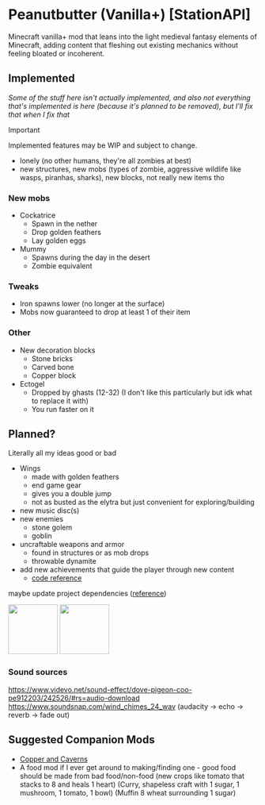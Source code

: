 # Peanutbutter (Vanilla+) [StationAPI]

Minecraft vanilla+ mod that leans into the light medieval fantasy elements of Minecraft, adding content that fleshing out existing mechanics without feeling bloated or incoherent.

## Implemented

*Some of the stuff here isn't actually implemented, and also not everything that's implemented is here (because it's planned to be removed), but I'll fix that when I fix that*

> [!IMPORTANT]  
> Implemented features may be WIP and subject to change.

- lonely (no other humans, they're all zombies at best)
- new structures, new mobs (types of zombie, aggressive wildlife like wasps, piranhas, sharks), new blocks, not really new items tho

### New mobs

- Cockatrice
  - Spawn in the nether
  - Drop golden feathers
  - Lay golden eggs
- Mummy
  - Spawns during the day in the desert
  - Zombie equivalent

### Tweaks

- Iron spawns lower (no longer at the surface)
- Mobs now guaranteed to drop at least 1 of their item

### Other

- New decoration blocks
  - Stone bricks
  - Carved bone
  - Copper block
- Ectogel
  - Dropped by ghasts (12-32) (I don't like this particularly but idk what to replace it with)
  - You run faster on it

## Planned?

Literally all my ideas good or bad

- Wings
  - made with golden feathers
  - end game gear
  - gives you a double jump
  - not as busted as the elytra but just convenient for exploring/building
- new music disc(s)
- new enemies
  - stone golem
  - goblin
- uncraftable weapons and armor
  - found in structures or as mob drops
  - throwable dynamite
- add new achievements that guide the player through new content
  - [code reference](https://github.com/telvarost/WhatAreYouScoring-StationAPI/blob/main/src%2Fmain%2Fjava%2Fcom%2Fgithub%2Ftelvarost%2Fwhatareyouscoring%2Fevents%2Finit%2FAchievementListener.java)

maybe update project dependencies ([reference](https://github.com/telvarost/AmbientOverride-StationAPI/commit/8e2b9abc1d68de11ebf130302313078292ce8a1d)) 

<img height="100" src="https://static.wikia.nocookie.net/stardew-valley-minecraft-datapack/images/9/96/Music_disc_concernedapewinternocturneofice.png">
<img height="100" src="https://static.wikia.nocookie.net/shivaxis-rlcraft/images/c/cc/Iron_Hammer_%28Better_Survival%29.png">

### Sound sources
https://www.videvo.net/sound-effect/dove-pigeon-coo-pe912203/242526/#rs=audio-download
https://www.soundsnap.com/wind_chimes_24_wav (audacity -> echo -> reverb -> fade out)

## Suggested Companion Mods
- [Copper and Caverns](https://modrinth.com/mod/copper-and-caverns)
- A food mod if I ever get around to making/finding one - good food should be made from bad food/non-food (new crops like tomato that stacks to 8 and heals 1 heart) (Curry, shapeless craft with 1 sugar, 1 mushroom, 1 tomato, 1 bowl) (Muffin 8 wheat surrounding 1 sugar)
